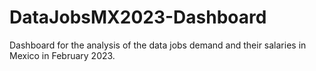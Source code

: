 # DataJobsMX2023-Dashboard
Dashboard for the analysis of the data jobs demand and their salaries in Mexico in February 2023.
